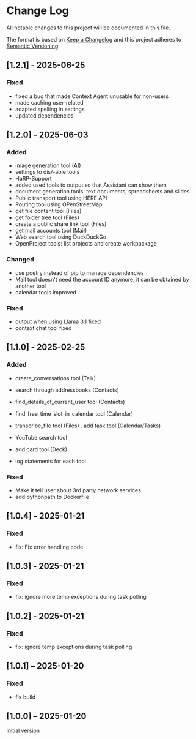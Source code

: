 <!--
  - SPDX-FileCopyrightText: 2024 Nextcloud GmbH and Nextcloud contributors
  - SPDX-License-Identifier: AGPL-3.0-or-later
-->
# Change Log
All notable changes to this project will be documented in this file.

The format is based on [Keep a Changelog](http://keepachangelog.com/)
and this project adheres to [Semantic Versioning](http://semver.org/).

## [1.2.1] - 2025-06-25

### Fixed
- fixed a bug that made Context Agent unusable for non-users
- made caching user-related
- adapted spelling in settings
- updated dependencies

## [1.2.0] - 2025-06-03

### Added
- image generation tool (AI)
- settings to dis/-able tools
- HaRP-Support
- added used tools to output so that Assistant can show them
- document generation tools: text documents, spreadsheets and slides
- Public transport tool using HERE API 
- Routing tool using OPenStreetMap
- get file content tool (Files)
- get folder tree tool (Files)
- create a public share link tool (Files)
- get mail accounts tool (Mail)
- Web search tool using DuckDuckGo
- OpenProject tools: list projects and create workpackage

### Changed
- use poetry instead of pip to manage dependencies
- Mail tool doesn't need the account ID anymore, it can be obtained by another tool
- calendar tools improved

### Fixed
- output when using Llama 3.1 fixed
- context chat tool fixed


## [1.1.0] - 2025-02-25

### Added
- create_conversations tool (Talk)
- search through addressbooks (Contacts)
- find_details_of_current_user tool (Contacts)
- find_free_time_slot_in_calendar tool (Calendar)
- transcribe_file tool (Files)
. add task tool (Calendar/Tasks)
- YouTube search tool
- add card tool (Deck)

- log statements for each tool

### Fixed
- Make it tell user about 3rd party network services
- add pythonpath to Dockerfile

## [1.0.4] - 2025-01-21

### Fixed

- fix: Fix error handling code

## [1.0.3] - 2025-01-21

### Fixed

- fix: ignore more temp exceptions during task polling


## [1.0.2] - 2025-01-21

### Fixed

 - fix: ignore temp exceptions during task polling

## [1.0.1] – 2025-01-20

### Fixed

- fix build

## [1.0.0] – 2025-01-20

Initial version
